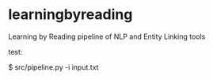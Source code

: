 # learningbyreading
Learning by Reading pipeline of NLP and Entity Linking tools

test:

$ src/pipeline.py -i input.txt